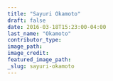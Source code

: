 ```yaml
---
title: "Sayuri Okamoto"
draft: false
date: 2016-03-18T15:23:00-04:00
last_name: "Okamoto"
contributor_type:
image_path:
image_credit:
featured_image_path:
_slug: sayuri-okamoto
---
```

